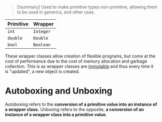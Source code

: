 >[!summary] Used to make primitive types non-primitive, allowing them to be used in generics, and other uses.


| Primitive | Wrapper   |
| --------- | --------- |
| `int`     | `Integer` |
| `double`  | `Double`  |
| `bool`    | `Boolean` |
These wrapper classes allow creation of flexible programs, but come at the cost of performance due to the cost of memory allocation and garbage collection. This is as wrapper classes are [immutable](Immutability.md) and thus every time it is "updated", a new object is created.
# Autoboxing and Unboxing

Autoboxing refers to the **conversion of a primitive value into an instance of a wrapper class.**
Unboxing refers to the opposite, **a conversion of an instance of a wrapper class into a primitive value**.

